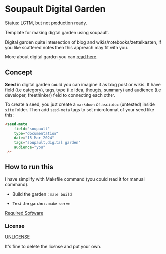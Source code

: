 # Soupault Digital Garden

Status: LGTM, but not production ready.

Template for making digital garden using soupault. 

Digital garden quite intersection of blog and wikis/notebooks/zettelkasten, if you like scattered notes then this appreach may fit with you. 

More about digital garden you can [read here](https://maggieappleton.com/garden-history).

## Concept

**Seed** in digital garden could you can imagine it as blog post or wikis. It have field (i.e category), tags, type (i.e idea, thougts, summary) and audience (i.e developer, freethinker) field to 
connecting each other.

To create a seed, you just create a `markdown` or `asciidoc` (untested) inside `site` folder. Then add `seed-meta` tags to
set microformat of your seed like this:

```html
<seed-meta
    field="soupault"
    type="documentation"
    date="15 Mar 2024"
    tags="soupault,digital garden"
    audience="you"
 />
```

## How to run this

I have simplify with Makefile command (you could read it for manual command).

- Build the garden : `make build`

- Test the garden : `make serve`

[Required Software](site/readme.md)

### License

[UNLICENSE](./LICENSE)

It's fine to delete the license and put your own.